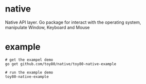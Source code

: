 # native
Native API layer.
Go package for interact with the operating system, manipulate Window, Keyboard and Mouse

# example

```
# get the exampel demo
go get github.com/toy80/native/toy80-native-example

# run the example demo
toy80-native-example

```